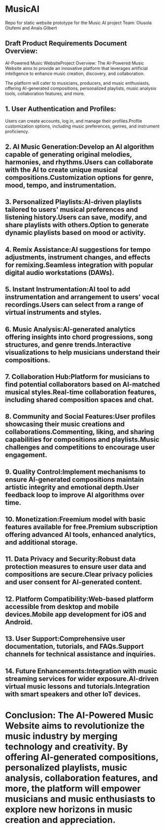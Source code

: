 # MusicAI
Repo for static website prototype for the Music AI project
Team: Olusola Olufemi and Anaïs Gilbert

## Draft Product Requirements Document Overview:

AI-Powered Music WebsiteProject Overview: The AI-Powered Music Website aims to provide an innovative platform that leverages artificial intelligence to enhance music creation, discovery, and collaboration. 

The platform will cater to musicians, producers, and music enthusiasts, offering AI-generated compositions, personalized playlists, music analysis tools, collaboration features, and more.

## 1. User Authentication and Profiles:

Users can create accounts, log in, and manage their profiles.Profile customization options, including music preferences, genres, and instrument proficiency.

## 2. AI Music Generation:Develop an AI algorithm capable of generating original melodies, harmonies, and rhythms.Users can collaborate with the AI to create unique musical compositions.Customization options for genre, mood, tempo, and instrumentation.

## 3. Personalized Playlists:AI-driven playlists tailored to users' musical preferences and listening history.Users can save, modify, and share playlists with others.Option to generate dynamic playlists based on mood or activity.

## 4. Remix Assistance:AI suggestions for tempo adjustments, instrument changes, and effects for remixing.Seamless integration with popular digital audio workstations (DAWs).

## 5. Instant Instrumentation:AI tool to add instrumentation and arrangement to users' vocal recordings.Users can select from a range of virtual instruments and styles.

## 6. Music Analysis:AI-generated analytics offering insights into chord progressions, song structures, and genre trends.Interactive visualizations to help musicians understand their compositions.

## 7. Collaboration Hub:Platform for musicians to find potential collaborators based on AI-matched musical styles.Real-time collaboration features, including shared composition spaces and chat.

## 8. Community and Social Features:User profiles showcasing their music creations and collaborations.Commenting, liking, and sharing capabilities for compositions and playlists.Music challenges and competitions to encourage user engagement.

## 9. Quality Control:Implement mechanisms to ensure AI-generated compositions maintain artistic integrity and emotional depth.User feedback loop to improve AI algorithms over time.

## 10. Monetization:Freemium model with basic features available for free.Premium subscription offering advanced AI tools, enhanced analytics, and additional storage.

## 11. Data Privacy and Security:Robust data protection measures to ensure user data and compositions are secure.Clear privacy policies and user consent for AI-generated content.

## 12. Platform Compatibility:Web-based platform accessible from desktop and mobile devices.Mobile app development for iOS and Android.

## 13. User Support:Comprehensive user documentation, tutorials, and FAQs.Support channels for technical assistance and inquiries.

## 14. Future Enhancements:Integration with music streaming services for wider exposure.AI-driven virtual music lessons and tutorials.Integration with smart speakers and other IoT devices.

# Conclusion: The AI-Powered Music Website aims to revolutionize the music industry by merging technology and creativity. By offering AI-generated compositions, personalized playlists, music analysis, collaboration features, and more, the platform will empower musicians and music enthusiasts to explore new horizons in music creation and appreciation.
